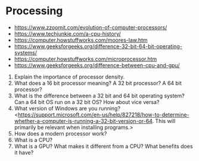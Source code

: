 # Processing
   * <https://www.zzoomit.com/evolution-of-computer-processors/>
   * <https://www.techjunkie.com/a-cpu-history/>
   * <https://computer.howstuffworks.com/moores-law.htm>
   * <https://www.geeksforgeeks.org/difference-32-bit-64-bit-operating-systems/>
   * <https://computer.howstuffworks.com/microprocessor.htm>
   * <https://www.geeksforgeeks.org/difference-between-cpu-and-gpu/>

1. Explain the importance of processor density.
2. What does a 16 bit processor meaning? A 32 bit processor? A 64 bit processor?
3. What is the difference between a 32 bit and 64 bit operating system? Can a 64 bit OS run on a 32 bit OS? How about vice versa?
4. What version of Windows are you running? <https://support.microsoft.com/en-us/help/827218/how-to-determine-whether-a-computer-is-running-a-32-bit-version-or-64. This will primarily be relevant when installing programs.>
5. How does a modern processor work?  
6. What is a CPU?
7. What is a GPU? What makes it different from a CPU? What benefits does it have?
